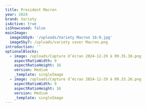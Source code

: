 ```yaml
---
title: President Macron
year: 2024
brand: Variety
isActive: true
isShowcased: false
mainImage:
  image16by9: '/uploads/Variety Macron 16:9.jpg'
  image5by7: /uploads/variety cover Macron.png
introduction: ''
optionalBlocks:
  - image: /uploads/Capture d’écran 2024-12-29 à 09.35.38.png
    aspectRatioWidth: 9
    aspectRatioHeight: 16
    version: Medium
    _template: singleImage
  - image: /uploads/Capture d’écran 2024-12-29 à 09.33.26.png
    aspectRatioWidth: 9
    aspectRatioHeight: 16
    version: Medium
    _template: singleImage
---
```



